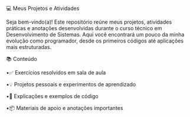 💻 Meus Projetos e Atividades

Seja bem-vindo(a)!
Este repositório reúne meus projetos, atividades práticas e anotações desenvolvidas durante o curso técnico em Desenvolvimento de Sistemas. Aqui você encontrará um pouco da minha evolução como programador, desde os primeiros códigos até aplicações mais estruturadas.

📚 Conteúdo

•✅ Exercícios resolvidos em sala de aula

•💡 Projetos pessoais e experimentos de aprendizado

•🧠 Explicações e exemplos de código

•📦 Materiais de apoio e anotações importantes

